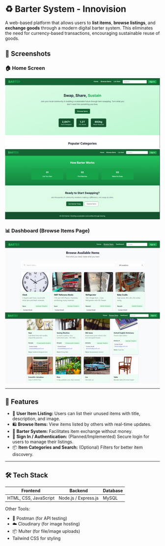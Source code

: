 
# ♻️ Barter System - Innovision

A web-based platform that allows users to **list items**, **browse listings**, and **exchange goods** through a modern digital barter system. This eliminates the need for currency-based transactions, encouraging sustainable reuse of goods.

## 📸 Screenshots

### 🏠 Home Screen
![Home Screen](./Home_page1.jpg)
![Home Screen2](./Home_Page2.jpg)

### 📊 Dashboard (Browse Items Page)
![Dashboard](./Dashboard1.jpg)
![Dashboard2](./Dashboard2.jpg)

---

## 🚀 Features

- 🧾 **User Item Listing:** Users can list their unused items with title, description, and image.
- 🛍 **Browse Items:** View items listed by others with real-time updates.
- 🔄 **Barter System:** Facilitates item exchange without money.
- 🔐 **Sign In / Authentication:** (Planned/Implemented) Secure login for users to manage their listings.
- 📦 **Item Categories and Search:** (Optional) Filters for better item discovery.


---

## 🛠 Tech Stack

| Frontend | Backend | Database |
|----------|---------|----------|
| HTML, CSS, JavaScript | Node.js / Express.js | MySQL |

Other Tools:
- 🧪 Postman (for API testing)
- ☁️ Cloudinary (for image hosting)
- 📦 Multer (for file/image uploads)
- Tailwind CSS for styling
